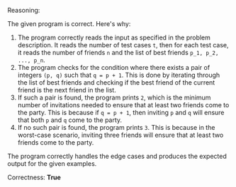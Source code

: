 Reasoning:

The given program is correct. Here's why:

1.  The program correctly reads the input as specified in the problem description. It reads the number of test cases `t`, then for each test case, it reads the number of friends `n` and the list of best friends `p_1, p_2, ..., p_n`.
2.  The program checks for the condition where there exists a pair of integers `(p, q)` such that `q = p + 1`. This is done by iterating through the list of best friends and checking if the best friend of the current friend is the next friend in the list.
3.  If such a pair is found, the program prints `2`, which is the minimum number of invitations needed to ensure that at least two friends come to the party. This is because if `q = p + 1`, then inviting `p` and `q` will ensure that both `p` and `q` come to the party.
4.  If no such pair is found, the program prints `3`. This is because in the worst-case scenario, inviting three friends will ensure that at least two friends come to the party.

The program correctly handles the edge cases and produces the expected output for the given examples.

Correctness: **True**